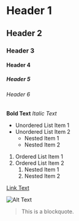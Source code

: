 # Header 1
## Header 2
### Header 3
#### Header 4
##### Header 5
###### Header 6

**Bold Text**
*Italic Text*

- Unordered List Item 1
- Unordered List Item 2
  - Nested Item 1
  - Nested Item 2
1. Ordered List Item 1
2. Ordered List Item 2
   1. Nested Item 1
   2. Nested Item 2

[Link Text](http://example.com)

![Alt Text](image.jpg)

> This is a blockquote.

